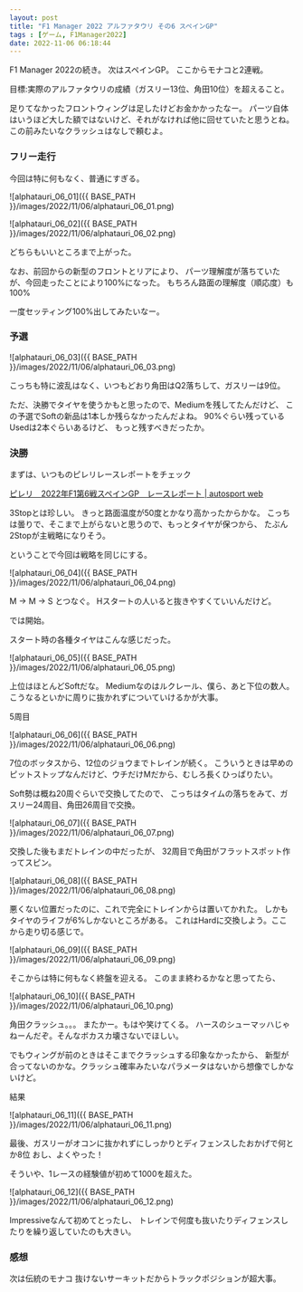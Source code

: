 ```yaml
---
layout: post
title: "F1 Manager 2022 アルファタウリ その6 スペインGP"
tags : [ゲーム, F1Manager2022]
date: 2022-11-06 06:18:44
---
```


F1 Manager 2022の続き。
次はスペインGP。
ここからモナコと2連戦。

目標:実際のアルファタウリの成績（ガスリー13位、角田10位）を超えること。


足りてなかったフロントウィングは足したけどお金かかったなー。
パーツ自体はいうほど大した額ではないけど、それがなければ他に回せていたと思うとね。
この前みたいなクラッシュはなしで頼むよ。







### フリー走行

今回は特に何もなく、普通にすぎる。

![alphatauri_06_01]({{ BASE_PATH }}/images/2022/11/06/alphatauri_06_01.png)

![alphatauri_06_02]({{ BASE_PATH }}/images/2022/11/06/alphatauri_06_02.png)



どちらもいいところまで上がった。

なお、前回からの新型のフロントとリアにより、
パーツ理解度が落ちていたが、今回走ったことにより100%になった。
もちろん路面の理解度（順応度）も100%

一度セッティング100%出してみたいなー。









### 予選

![alphatauri_06_03]({{ BASE_PATH }}/images/2022/11/06/alphatauri_06_03.png)

こっちも特に波乱はなく、いつもどおり角田はQ2落ちして、ガスリーは9位。

ただ、決勝でタイヤを使うかもと思ったので、Mediumを残してたんだけど、
この予選でSoftの新品は1本しか残らなかったんだよね。
90%ぐらい残っているUsedは2本ぐらいあるけど、
もっと残すべきだったか。


### 決勝


まずは、いつものピレリレースレポートをチェック

[ピレリ　2022年F1第6戦スペインGP　レースレポート &#124; autosport web](https://www.as-web.jp/f1/818944)

3Stopとは珍しい。
きっと路面温度が50度とかなり高かったからかな。
こっちは曇りで、そこまで上がらないと思うので、もっとタイヤが保つから、
たぶん2Stopが主戦略になりそう。

ということで今回は戦略を同じにする。

![alphatauri_06_04]({{ BASE_PATH }}/images/2022/11/06/alphatauri_06_04.png)

M -> M -> S
とつなぐ。
Hスタートの人いると抜きやすくていいんだけど。


では開始。

スタート時の各種タイヤはこんな感じだった。

![alphatauri_06_05]({{ BASE_PATH }}/images/2022/11/06/alphatauri_06_05.png)

上位はほとんどSoftだな。
Mediumなのはルクレール、僕ら、あと下位の数人。
こうなるといかに周りに抜かれずについていけるかが大事。


5周目

![alphatauri_06_06]({{ BASE_PATH }}/images/2022/11/06/alphatauri_06_06.png)

7位のボッタスから、12位のジョウまでトレインが続く。
こういうときは早めのピットストップなんだけど、ウチだけMだから、むしろ長くひっぱりたい。


Soft勢は概ね20周ぐらいで交換してたので、
こっちはタイムの落ちをみて、ガスリー24周目、角田26周目で交換。

![alphatauri_06_07]({{ BASE_PATH }}/images/2022/11/06/alphatauri_06_07.png)


交換した後もまだトレインの中だったが、
32周目で角田がフラットスポット作ってスピン。

![alphatauri_06_08]({{ BASE_PATH }}/images/2022/11/06/alphatauri_06_08.png)

悪くない位置だったのに、これで完全にトレインからは置いてかれた。
しかもタイヤのライフが6%しかないところがある。
これはHardに交換しよう。ここから走り切る感じで。

![alphatauri_06_09]({{ BASE_PATH }}/images/2022/11/06/alphatauri_06_09.png)



そこからは特に何もなく終盤を迎える。
このまま終わるかなと思ってたら、

![alphatauri_06_10]({{ BASE_PATH }}/images/2022/11/06/alphatauri_06_10.png)


角田クラッシュ。。。
またかー。もはや笑けてくる。
ハースのシューマッハじゃねーんだぞ。そんなボカスカ壊さないでほしい。

でもウィングが前のときはそこまでクラッシュする印象なかったから、
新型が合ってないのかな。クラッシュ確率みたいなパラメータはないから想像でしかないけど。



結果


![alphatauri_06_11]({{ BASE_PATH }}/images/2022/11/06/alphatauri_06_11.png)


最後、ガスリーがオコンに抜かれずにしっかりとディフェンスしたおかげで何とか8位
おし、よくやった！

そういや、1レースの経験値が初めて1000を超えた。

![alphatauri_06_12]({{ BASE_PATH }}/images/2022/11/06/alphatauri_06_12.png)

Impressiveなんて初めてとったし、
トレインで何度も抜いたりディフェンスしたりを繰り返していたのも大きい。



### 感想

次は伝統のモナコ
抜けないサーキットだからトラックポジションが超大事。













